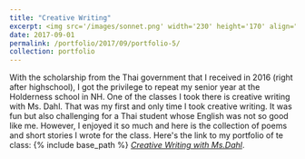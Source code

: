 ```yaml
---
title: "Creative Writing"
excerpt: <img src='/images/sonnet.png' width='230' height='170' align="right" hspace="20"> With the scholarship from the Thai government I received in 2016 (right after highschool), I got the privilege to repeat my senior year at the Holderness school in NH. One of the classes I took there is creative writing with Ms. Dahl. That was my first and only time I took creative writing. It was fun but also challenging for a Thai student whose English was not so good like me. However, I enjoyed it so much, and here is the collection of poems and short stories I wrote for the class. 
date: 2017-09-01
permalink: /portfolio/2017/09/portfolio-5/
collection: portfolio
---
```

With the scholarship from the Thai government that I received in 2016 
(right after highschool), I got the privilege to repeat my senior year at the Holderness school in NH. One of the classes I took there is creative writing with Ms. Dahl. 
That was my first and only time I took creative writing. It was fun but also challenging for a Thai student whose English was not so good like me. However, I enjoyed it so much
and here is the collection of poems and short stories I wrote for the class. Here's the link to my portfolio of te class: 
{% include base_path %} [*Creative Writing with Ms.Dahl*](http://ploynawapan.github.io/files/creative.pdf).
